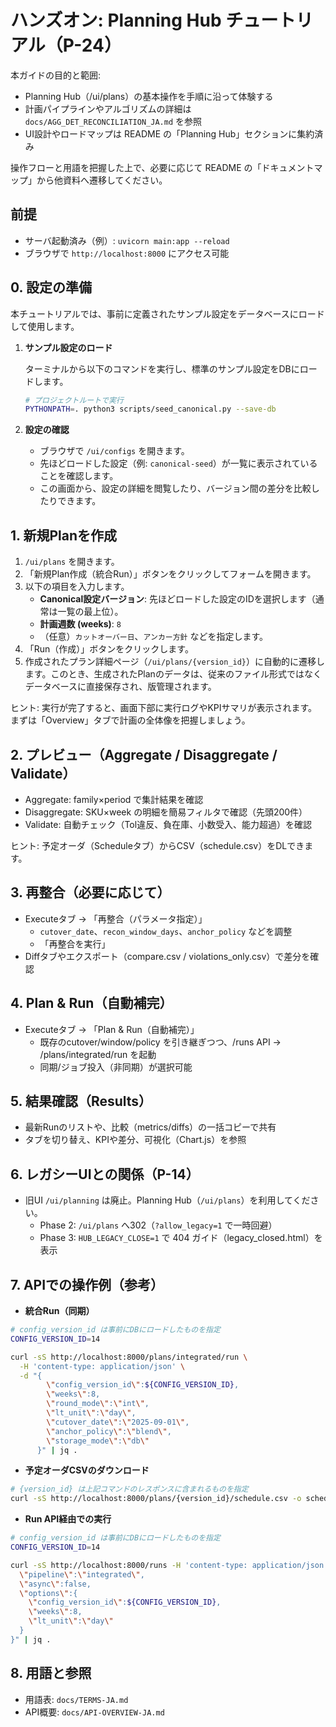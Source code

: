 # ハンズオン: Planning Hub チュートリアル（P-24）

本ガイドの目的と範囲:

- Planning Hub（/ui/plans）の基本操作を手順に沿って体験する
- 計画パイプラインやアルゴリズムの詳細は `docs/AGG_DET_RECONCILIATION_JA.md` を参照
- UI設計やロードマップは README の「Planning Hub」セクションに集約済み

操作フローと用語を把握した上で、必要に応じて README の「ドキュメントマップ」から他資料へ遷移してください。

## 前提
- サーバ起動済み（例）: `uvicorn main:app --reload`
- ブラウザで `http://localhost:8000` にアクセス可能

## 0. 設定の準備

本チュートリアルでは、事前に定義されたサンプル設定をデータベースにロードして使用します。

1.  **サンプル設定のロード**

    ターミナルから以下のコマンドを実行し、標準のサンプル設定をDBにロードします。

    ```bash
    # プロジェクトルートで実行
    PYTHONPATH=. python3 scripts/seed_canonical.py --save-db
    ```

2.  **設定の確認**

    - ブラウザで `/ui/configs` を開きます。
    - 先ほどロードした設定（例: `canonical-seed`）が一覧に表示されていることを確認します。
    - この画面から、設定の詳細を閲覧したり、バージョン間の差分を比較したりできます。


## 1. 新規Planを作成

1) `/ui/plans` を開きます。
2) 「新規Plan作成（統合Run）」ボタンをクリックしてフォームを開きます。
3) 以下の項目を入力します。
   - **Canonical設定バージョン**: 先ほどロードした設定のIDを選択します（通常は一覧の最上位）。
   - **計画週数 (weeks)**: `8`
   - （任意）`カットオーバー日`、`アンカー方針` などを指定します。
4) 「Run（作成）」ボタンをクリックします。
5) 作成されたプラン詳細ページ（`/ui/plans/{version_id}`）に自動的に遷移します。このとき、生成されたPlanのデータは、従来のファイル形式ではなくデータベースに直接保存され、版管理されます。

ヒント: 実行が完了すると、画面下部に実行ログやKPIサマリが表示されます。まずは「Overview」タブで計画の全体像を把握しましょう。

## 2. プレビュー（Aggregate / Disaggregate / Validate）
- Aggregate: family×period で集計結果を確認
- Disaggregate: SKU×week の明細を簡易フィルタで確認（先頭200件）
- Validate: 自動チェック（Tol違反、負在庫、小数受入、能力超過）を確認

ヒント: 予定オーダ（Scheduleタブ）からCSV（schedule.csv）をDLできます。

## 3. 再整合（必要に応じて）
- Executeタブ → 「再整合（パラメータ指定）」
  - `cutover_date`、`recon_window_days`、`anchor_policy` などを調整
  - 「再整合を実行」
- Diffタブやエクスポート（compare.csv / violations_only.csv）で差分を確認

## 4. Plan & Run（自動補完）
- Executeタブ → 「Plan & Run（自動補完）」
  - 既存のcutover/window/policy を引き継ぎつつ、/runs API → /plans/integrated/run を起動
  - 同期/ジョブ投入（非同期）が選択可能

## 5. 結果確認（Results）
- 最新Runのリストや、比較（metrics/diffs）の一括コピーで共有
- タブを切り替え、KPIや差分、可視化（Chart.js）を参照

## 6. レガシーUIとの関係（P-14）
- 旧UI `/ui/planning` は廃止。Planning Hub（`/ui/plans`）を利用してください。
  - Phase 2: `/ui/plans` へ302（`?allow_legacy=1` で一時回避）
  - Phase 3: `HUB_LEGACY_CLOSE=1` で 404 ガイド（legacy_closed.html）を表示

## 7. APIでの操作例（参考）

- **統合Run（同期）**

```bash
# config_version_id は事前にDBにロードしたものを指定
CONFIG_VERSION_ID=14

curl -sS http://localhost:8000/plans/integrated/run \
  -H 'content-type: application/json' \
  -d "{
        \"config_version_id\":${CONFIG_VERSION_ID},
        \"weeks\":8,
        \"round_mode\":\"int\",
        \"lt_unit\":\"day\",
        \"cutover_date\":\"2025-09-01\",
        \"anchor_policy\":\"blend\",
        \"storage_mode\":\"db\"
      }" | jq .
```

- **予定オーダCSVのダウンロード**

```bash
# {version_id} は上記コマンドのレスポンスに含まれるものを指定
curl -sS http://localhost:8000/plans/{version_id}/schedule.csv -o schedule.csv
```

- **Run API経由での実行**

```bash
# config_version_id は事前にDBにロードしたものを指定
CONFIG_VERSION_ID=14

curl -sS http://localhost:8000/runs -H 'content-type: application/json' -d "{
  \"pipeline\":\"integrated\",
  \"async\":false,
  \"options\":{
    \"config_version_id\":${CONFIG_VERSION_ID},
    \"weeks\":8,
    \"lt_unit\":\"day\"
  }
}" | jq .
```

## 8. 用語と参照
- 用語表: `docs/TERMS-JA.md`
- API概要: `docs/API-OVERVIEW-JA.md`
